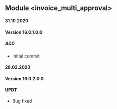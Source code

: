 ## Module <invoice_multi_approval>

#### 31.10.2020
#### Version 16.0.1.0.0
##### ADD
- Initial commit

#### 28.02.2023
#### Version 16.0.2.0.0
#### UPDT 
- Bug fixed
